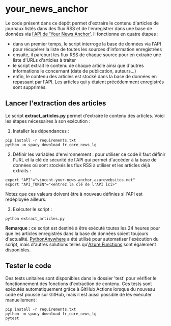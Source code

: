 # your_news_anchor
Le code présent dans ce dépôt permet d'extraire le contenu d'articles de journaux listés dans des flux RSS et de l'enregistrer dans une base de données via [l'API de 'Your News Anchor'](https://github.com/vinpap/your_news_anchor_db_api). Il fonctionne en quatre étapes :
- dans un premier temps, le script interroge la base de données via l'API pour récupérer la liste de toutes les sources d'information enregistrées
- ensuite, il parcourt les flux RSS de chaque source pour en extraire une liste d'URLs d'articles à traiter
- le script extrait le contenu de chaque article ainsi que d'autres informations le concernant (date de publication, auteurs...)
- enfin, le contenu des articles est stocké dans la base de données en repassant par l'API. Les articles qui y étaient précédemment enregistrés sont supprimés.

## Lancer l'extraction des articles

Le script **extract_articles.py** permet d'extraire le contenu des articles. Voici les étapes nécessaires à son exécution :
1) Installer les dépendances :
```
pip install -r requirements.txt
python -m spacy download fr_core_news_lg
```
2) Définir les variables d'environnement : pour utiliser ce code il faut définir l'URL et la clé de sécurité de l'API qui permet d'accéder à la base de données où sont stockés les flux RSS à utiliser et les articles déjà extraits :
```
export "API"="vincent-your-news-anchor.azurewebsites.net"
export "API_TOKEN"="<entrez la clé de l'API ici>"
```
Notez que ces valeurs doivent être à nouveau définies si l'API est redéployée ailleurs. 

3) Exécuter le script :
```
python extract_articles.py
```
**Remarque :** ce script est destiné à être exécuté toutes les 24 heures pour que les articles enregistrés dans la base de données soient toujours d'actualité. [PythonAnywhere](https://www.pythonanywhere.com/) a été utilisé pour automatiser l'exécution du script, mais d'autres solutions telles qu'[Azure Functions](https://azure.microsoft.com/fr-fr/products/functions) sont également disponibles.

## Tester le code
Des tests unitaires sont disponibles dans le dossier 'test' pour vérifier le fonctionnement des fonctions d'extraction de contenu. Ces tests sont exécutés automatiquement grâce à GitHub Actions lorsque du nouveau code est poussé sur GitHub, mais il est aussi possible de les exécuter manuellement :
```
pip install -r requirements.txt
python -m spacy download fr_core_news_lg
pytest
```
